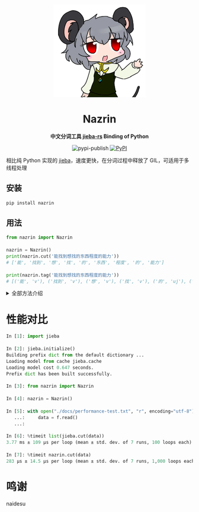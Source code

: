 <!-- markdownlint-disable MD041 -->
<p align='center'>
    <a herf=''>
        <img src='./docs/nazrin.webp' width='250px' height='250px' alt='nazrin'>
    </a>
</p>

<div align="center">

# Nazrin

<!-- markdownlint-disable-next-line MD036 -->
**中文分词工具 [jieba-rs](https://github.com/messense/jieba-rs) Binding of Python**

![pypi-publish](https://github.com/MelodyYuuka/Nazrin/actions/workflows/pypi-publish.yml/badge.svg)
[![PyPI](https://img.shields.io/pypi/v/Nazrin.svg)](https://pypi.org/project/Nazrin)

</div>

相比纯 Python 实现的 [jieba](https://github.com/fxsjy/jieba)，速度更快，在分词过程中释放了 GIL，可适用于多线程处理

## 安装

```bash
pip install nazrin
```

## 用法

```python
from nazrin import Nazrin

nazrin = Nazrin()
print(nazrin.cut('能找到想找的东西程度的能力'))
# ['能', '找到', '想', '找', '的', '东西', '程度', '的', '能力']

print(nazrin.tag('能找到想找的东西程度的能力'))
# [('能', 'v'), ('找到', 'v'), ('想', 'v'), ('找', 'v'), ('的', 'uj'), ('东西', 'ns'), ('程度', 'n'), ('的', 'uj'), ('能力', 'n')]
```

<details>

<summary>全部方法介绍</summary>

```python
class Nazrin:
    def __init__(self) -> None: ...
    def add_word(
        self, word: str, freq: int | None = None, tag: str | None = None
    ) -> int:
        """
        说明：

            把一个词加进字典。

        参数:

            * ``freq``: 词频，默认为计算值
            * ``tag``: 词性，默认为 None

        """
        ...
    def load_userdict(self, path: str) -> None:
        """
        说明：

            加载用户字典

        参数:

            * ``path``: 字典路径

        """
        ...
    def suggest_freq(self, word: str) -> None:
        """
        说明：

            建议词频，以强制词语中的字符连接或分离。

        参数:

            * ``word``: 词语

        """
        ...
    def cut(self, text: str, hmm: bool = True) -> list[str]:
        """
        说明：

            将包含汉字的整个句子分割成独立的单词，精确模式

        参数:

            * ``text``: 文本
            * ``hmm``: 是否使用隐马尔可夫模型. 默认为 True.

        """
        ...
    def cut_all(self, text: str) -> list[str]:
        """
        说明：

            将包含汉字的整个句子分割成独立的单词，完整模式

        参数:

            * ``text``: 文本

        """
        ...
    def cut_for_search(self, text: str, hmm: bool = True) -> list[str]:
        """
        说明：

            将包含汉字的整个句子分割成独立的单词，搜索引擎模式

        参数:

            * ``text``: 文本
            * ``hmm``: 是否使用隐马尔可夫模型. 默认为 True.

        """
        ...
    def tag(self, text: str, hmm: bool = True) -> list[tuple[str, str]]:
        """
        说明：

            给文本打词性标签

        参数:

            * ``text``: 文本
            * ``hmm``: 是否使用隐马尔可夫模型. 默认为 True.

        """
        ...
    def tokenize(
        self,
        text: str,
        mode: Literal["search", "default"] = "default",
        hmm: bool = True,
    ) -> list[str]:
        """
        说明：

            Tokenize the text

        参数:

            * ``text``: 文本呢
            * ``mode``: 模式. 默认为 "default".
            * ``hmm``: 是否使用隐马尔可夫模型. 默认为 True.

        """

```

</details>

# 性能对比

```python
In [1]: import jieba

In [2]: jieba.initialize()
Building prefix dict from the default dictionary ...
Loading model from cache jieba.cache
Loading model cost 0.647 seconds.
Prefix dict has been built successfully.

In [3]: from nazrin import Nazrin

In [4]: nazrin = Nazrin()

In [5]: with open("./docs/performance-test.txt", "r", encoding="utf-8") as f:
   ...:     data = f.read()
   ...:

In [6]: %timeit list(jieba.cut(data))
3.77 ms ± 109 µs per loop (mean ± std. dev. of 7 runs, 100 loops each)

In [7]: %timeit nazrin.cut(data)
283 µs ± 14.5 µs per loop (mean ± std. dev. of 7 runs, 1,000 loops each)
```

# 鸣谢

naidesu
